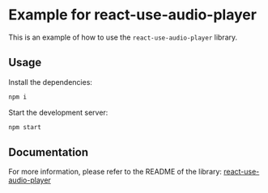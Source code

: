 # Example for react-use-audio-player

This is an example of how to use the `react-use-audio-player` library.

## Usage

Install the dependencies:

```bash
npm i
```

Start the development server:

```bash
npm start
```

## Documentation

For more information, please refer to the README of the library: [react-use-audio-player](https://github.com/E-Kuerschner/useAudioPlayer)
